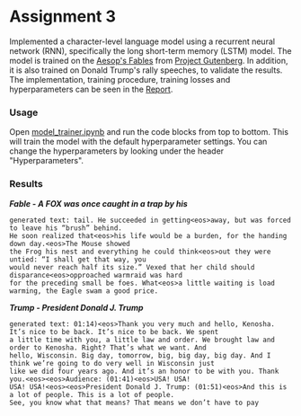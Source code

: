 # Assignment 3
Implemented a character-level language model using a recurrent neural network (RNN), specifically the long short-term memory (LSTM) model. The model is trained on the [Aesop's Fables](https://www.gutenberg.org/files/49010/49010-0.txt) from [Project Gutenberg](https://www.gutenberg.org/). In addition, it is also trained on Donald Trump's rally speeches, to validate the results. The implementation, training procedure, training losses and hyperparameters can be seen in the [Report](https://github.com/felixboelter/Deep-Learning-Lab/blob/main/Assignment_3/Report/Assignment_3_Felix_Boelter.pdf).

### Usage
Open [model_trainer.ipynb](https://github.com/felixboelter/Deep-Learning-Lab/blob/main/Assignment_3/model_trainer.ipynb) and run the code blocks from top to bottom. This will train the model with the default hyperparameter settings. You can change the hyperparameters by looking under the header "Hyperparameters".

### Results
**_Fable - A FOX was once caught in a trap by his_**
```
generated text: tail. He succeeded in getting<eos>away, but was forced to leave his “brush” behind. 
He soon realized that<eos>his life would be a burden, for the handing down day.<eos>The Mouse showed
the Frog his nest and everything he could think<eos>out they were untied: “I shall get that way, you 
would never reach half its size.” Vexed that her child should disparance<eos>opproached warmraid was hard 
for the preceding small be foes. What<eos>a little waiting is load warming, the Eagle swam a good price.
```
**_Trump - President Donald J. Trump_**
```
generated text: 01:14)<eos>Thank you very much and hello, Kenosha. It’s nice to be back. It’s nice to be back. We spent 
a little time with you, a little law and order. We brought law and order to Kenosha. Right? That’s what we want. And 
hello, Wisconsin. Big day, tomorrow, big, big day, big day. And I think we’re going to do very well in Wisconsin just 
like we did four years ago. And it’s an honor to be with you. Thank you.<eos><eos>Audience: (01:41)<eos>USA! USA! 
USA! USA!<eos><eos>President Donald J. Trump: (01:51)<eos>And this is a lot of people. This is a lot of people. 
See, you know what that means? That means we don’t have to pay
```

